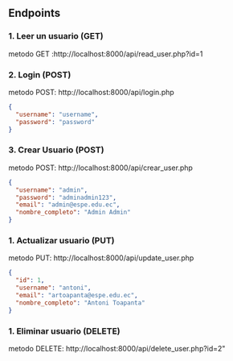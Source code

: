 ## Endpoints

### 1. **Leer un usuario (GET)**

metodo GET :http://localhost:8000/api/read_user.php?id=1

### 2. **Login (POST)**
metodo POST: http://localhost:8000/api/login.php
```json
{
  "username": "username",
  "password": "password"
}
```
### 3. **Crear Usuario (POST)**
metodo POST: http://localhost:8000/api/crear_user.php
```json
{
  "username": "admin",
  "password": "adminadmin123",
  "email": "admin@espe.edu.ec",
  "nombre_completo": "Admin Admin"
}
```

### 1. **Actualizar usuario (PUT)**
metodo PUT: http://localhost:8000/api/update_user.php
```json
{
  "id": 1,
  "username": "antoni",
  "email": "artoapanta@espe.edu.ec",
  "nombre_completo": "Antoni Toapanta"
}
```
### 1. **Eliminar usuario (DELETE)**
metodo DELETE: http://localhost:8000/api/delete_user.php?id=2" 
